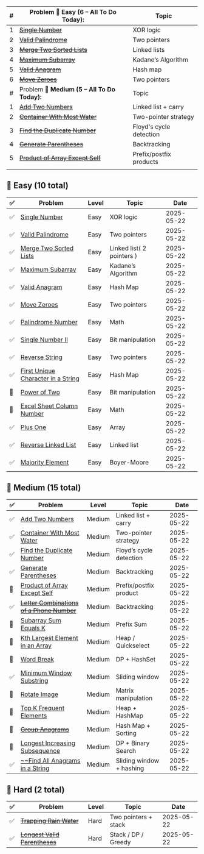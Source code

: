 |     # | Problem 📌 **Easy (6 – All To Do Today):**                                                     | Topic                   |
| ----: |------------------------------------------------------------------------------------------------| ----------------------- |
|     1 | ~~[Single Number](https://leetcode.com/problems/single-number)~~                               | XOR logic               |
| ~~2~~ | ~~[Valid Palindrome](https://leetcode.com/problems/valid-palindrome)~~                         | Two pointers            |
|     3 | ~~[Merge Two Sorted Lists](https://leetcode.com/problems/merge-two-sorted-lists)~~             | Linked lists            |
|     4 | ~~[Maximum Subarray](https://leetcode.com/problems/maximum-subarray)~~                         | Kadane’s Algorithm      |
|     5 | ~~[Valid Anagram](https://leetcode.com/problems/valid-anagram)~~                               | Hash map                |
|     6 | ~~[Move Zeroes](https://leetcode.com/problems/move-zeroes)~~                                   | Two pointers            |
|     # | Problem 📌 **Medium (5 – All To Do Today):**                                                   | Topic                   |
|     1 | ~~[Add Two Numbers](https://leetcode.com/problems/add-two-numbers)~~                           | Linked list + carry     |
|     2 | [~~Container With Most Water~~](https://leetcode.com/problems/container-with-most-water)       | Two-pointer strategy    |
|     3 | ~~[Find the Duplicate Number](https://leetcode.com/problems/find-the-duplicate-number)~~       | Floyd's cycle detection |
| ~~4~~ | ~~[Generate Parentheses](https://leetcode.com/problems/generate-parentheses)~~                 | Backtracking            |
|     5 | ~~[Product of Array Except Self](https://leetcode.com/problems/product-of-array-except-self)~~ | Prefix/postfix products |
|       |                                                                                                |                         |

## 📗 Easy (10 total)

| ✅  | Problem                                                                                                | Level | Topic                     | Date       |
| -- | ------------------------------------------------------------------------------------------------------ | ----- | ------------------------- | ---------- |
| ✅  | [Single Number](https://leetcode.com/problems/single-number)                                           | Easy  | XOR logic                 | 2025-05-22 |
| ✅  | [Valid Palindrome](https://leetcode.com/problems/valid-palindrome)                                     | Easy  | Two pointers              | 2025-05-22 |
| ✅  | [Merge Two Sorted Lists](https://leetcode.com/problems/merge-two-sorted-lists)                         | Easy  | Linked list( 2 pointers ) | 2025-05-22 |
| ✅  | [Maximum Subarray](https://leetcode.com/problems/maximum-subarray)                                     | Easy  | Kadane’s Algorithm        | 2025-05-22 |
| ✅  | [Valid Anagram](https://leetcode.com/problems/valid-anagram)                                           | Easy  | Hash Map                  | 2025-05-22 |
| ✅  | [Move Zeroes](https://leetcode.com/problems/move-zeroes)                                               | Easy  | Two pointers              | 2025-05-22 |
| ✅  | [Palindrome Number](https://leetcode.com/problems/palindrome-number)                                   | Easy  | Math                      | 2025-05-22 |
| ✅  | [Single Number II](https://leetcode.com/problems/single-number-ii)                                     | Easy  | Bit manipulation          | 2025-05-22 |
| ✅  | [Reverse String](https://leetcode.com/problems/reverse-string)                                         | Easy  | Two pointers              | 2025-05-22 |
| ✅  | [First Unique Character in a String](https://leetcode.com/problems/first-unique-character-in-a-string) | Easy  | Hash Map                  | 2025-05-22 |
| 🔲 | [Power of Two](https://leetcode.com/problems/power-of-two)                                             | Easy  | Bit manipulation          | 2025-05-22 |
| 🔲 | [Excel Sheet Column Number](https://leetcode.com/problems/excel-sheet-column-number)                   | Easy  | Math                      | 2025-05-22 |
| ✅  | [Plus One](https://leetcode.com/problems/plus-one)                                                     | Easy  | Array                     | 2025-05-22 |
| ✅  | [Reverse Linked List](https://leetcode.com/problems/reverse-linked-list)                               | Easy  | Linked list               | 2025-05-22 |
| ✅  | [Majority Element](https://leetcode.com/problems/majority-element)                                     | Easy  | Boyer-Moore               | 2025-05-22 |

## 📘 Medium (15 total)

| ✅   | Problem                                                                                                          | Level  | Topic                    | Date       |
| --- | ---------------------------------------------------------------------------------------------------------------- | ------ | ------------------------ | ---------- |
| ✅   | [Add Two Numbers](https://leetcode.com/problems/add-two-numbers)                                                 | Medium | Linked list + carry      | 2025-05-22 |
| ✅   | [Container With Most Water](https://leetcode.com/problems/container-with-most-water)                             | Medium | Two-pointer strategy     | 2025-05-22 |
| ✅   | [Find the Duplicate Number](https://leetcode.com/problems/find-the-duplicate-number)                             | Medium | Floyd’s cycle detection  | 2025-05-22 |
| ✅   | [Generate Parentheses](https://leetcode.com/problems/generate-parentheses)                                       | Medium | Backtracking             | 2025-05-22 |
| 🔲  | [Product of Array Except Self](https://leetcode.com/problems/product-of-array-except-self)                       | Medium | Prefix/postfix product   | 2025-05-22 |
| ✅   | ~~[Letter Combinations of a Phone Number](https://leetcode.com/problems/letter-combinations-of-a-phone-number)~~ | Medium | Backtracking             | 2025-05-22 |
| 🔲  | [Subarray Sum Equals K](https://leetcode.com/problems/subarray-sum-equals-k)                                     | Medium | Prefix Sum               | 2025-05-22 |
| 🔲  | [Kth Largest Element in an Array](https://leetcode.com/problems/kth-largest-element-in-an-array)                 | Medium | Heap / Quickselect       | 2025-05-22 |
| 🔲  | [Word Break](https://leetcode.com/problems/word-break)                                                           | Medium | DP + HashSet             | 2025-05-22 |
| ✅   | [Minimum Window Substring](https://leetcode.com/problems/minimum-window-substring)                               | Medium | Sliding window           | 2025-05-22 |
| 🔲  | [Rotate Image](https://leetcode.com/problems/rotate-image)                                                       | Medium | Matrix manipulation      | 2025-05-22 |
| 🔲  | [Top K Frequent Elements](https://leetcode.com/problems/top-k-frequent-elements)                                 | Medium | Heap + HashMap           | 2025-05-22 |
| 🔲  | ~~[Group Anagrams](https://leetcode.com/problems/group-anagrams)~~                                               | Medium | Hash Map + Sorting       | 2025-05-22 |
| 🔲  | [Longest Increasing Subsequence](https://leetcode.com/problems/longest-increasing-subsequence)                   | Medium | DP + Binary Search       | 2025-05-22 |
| ✅   | [~~Find All Anagrams in a String](https://leetcode.com/problems/find-all-anagrams-in-a-string)                   | Medium | Sliding window + hashing | 2025-05-22 |

## 📕  Hard (2 total)

| ✅   | Problem                                                                                  | Level | Topic                | Date       |
| --- | ---------------------------------------------------------------------------------------- | ----- | -------------------- | ---------- |
| ✅   | ~~[Trapping Rain Water](https://leetcode.com/problems/trapping-rain-water)~~             | Hard  | Two pointers + stack | 2025-05-22 |
| ✅   | ~~[Longest Valid Parentheses](https://leetcode.com/problems/longest-valid-parentheses)~~ | Hard  | Stack / DP / Greedy  | 2025-05-22 |
